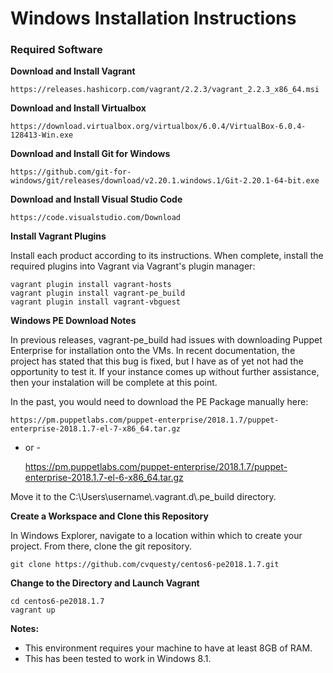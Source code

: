 # Windows Installation Instructions

### Required Software

**Download and Install Vagrant**

	https://releases.hashicorp.com/vagrant/2.2.3/vagrant_2.2.3_x86_64.msi

**Download and Install Virtualbox**

	https://download.virtualbox.org/virtualbox/6.0.4/VirtualBox-6.0.4-128413-Win.exe

**Download and Install Git for Windows**

	https://github.com/git-for-windows/git/releases/download/v2.20.1.windows.1/Git-2.20.1-64-bit.exe

**Download and Install Visual Studio Code**

	https://code.visualstudio.com/Download

**Install Vagrant Plugins**

Install each product according to its instructions.  When complete, install the required plugins into Vagrant via Vagrant's plugin manager:

	vagrant plugin install vagrant-hosts
	vagrant plugin install vagrant-pe_build
	vagrant plugin install vagrant-vbguest

**Windows PE Download Notes**

In previous releases, vagrant-pe_build had issues with downloading Puppet Enterprise for installation onto the VMs.  In recent documentation, the project has stated that this bug is fixed, but I have as of yet not had the opportunity to test it.  If your instance comes up without further assistance, then your instalation will be complete at this point.

In the past, you would need to download the PE Package manually here:

	https://pm.puppetlabs.com/puppet-enterprise/2018.1.7/puppet-enterprise-2018.1.7-el-7-x86_64.tar.gz

- or -

	https://pm.puppetlabs.com/puppet-enterprise/2018.1.7/puppet-enterprise-2018.1.7-el-6-x86_64.tar.gz

Move it to the C:\Users\username\\.vagrant.d\\.pe_build directory.

**Create a Workspace and Clone this Repository**

In Windows Explorer, navigate to a location within which to create your project.  From there, clone the git repository.

	git clone https://github.com/cvquesty/centos6-pe2018.1.7.git

**Change to the Directory and Launch Vagrant**

	cd centos6-pe2018.1.7
	vagrant up

**Notes:**

* This environment requires your machine to have at least 8GB of RAM.
* This has been tested to work in Windows 8.1.
